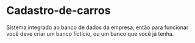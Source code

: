 # Cadastro-de-carros

Sistema integrado ao banco de dados da empresa, então para funcionar você deve criar um banco fictício, ou um banco que você já tenha.
